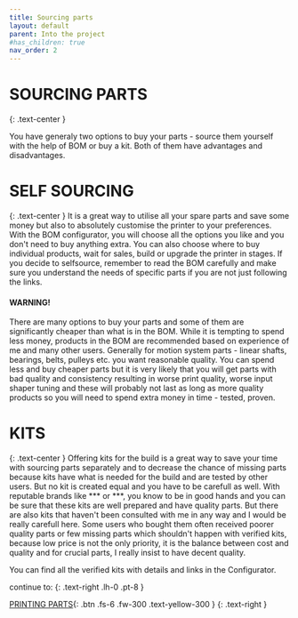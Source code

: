 ```yaml
---
title: Sourcing parts
layout: default
parent: Into the project
#has_children: true
nav_order: 2
---
```

# SOURCING PARTS
{: .text-center }

You have generaly two options to buy your parts - source them yourself with the help of BOM or buy a kit. Both of them have advantages and disadvantages.

# SELF SOURCING
{: .text-center }
It is a great way to utilise all your spare parts and save some money but also to absolutely customise the printer to your preferences. With the BOM configurator, you will choose all the options you like and you don't need to buy anything extra. You can also choose where to buy individual products, wait for sales, build or upgrade the printer in stages.
If you decide to selfsource, remember to read the BOM carefully and make sure you understand the needs of specific parts if you are not just following the links.
#### WARNING!
There are many options to buy your parts and some of them are significantly cheaper than what is in the BOM. While it is tempting to spend less money, products in the BOM are recommended based on experience of me and many other users. Generally for motion system parts - linear shafts, bearings, belts, pulleys etc. you want reasonable quality. You can spend less and buy cheaper parts but it is very likely that you will get parts with bad quality and consistency resulting in worse print quality, worse input shaper tuning and these will probably not last as long as more quality products so you will need to spend extra money in time - tested, proven.

# KITS
{: .text-center }
Offering kits for the build is a great way to save your time with sourcing parts separately and to decrease the chance of missing parts because kits have what is needed for the build and are tested by other users. But no kit is created equal and you have to be carefull as well. With reputable brands like *** or ***, you know to be in good hands and you can be sure that these kits are well prepared and have quality parts. But there are also kits that haven't been consulted with me in any way and I would be really carefull here. Some users who bought them often received poorer quality parts or few missing parts which shouldn't happen with verified kits, because low price is not the only priority, it is the balance between cost and quality and for crucial parts, I really insist to have decent quality.

You can find all the verified kits with details and links in the Configurator.

continue to:
{: .text-right .lh-0 .pt-8 }

[PRINTING PARTS]{: .btn .fs-6 .fw-300 .text-yellow-300 }
{: .text-right }

[PRINTING PARTS]: https://rh3d.xyz/printing.html
